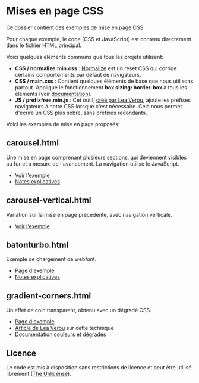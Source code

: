# Mises en page CSS

Ce dossier contient des exemples de mise en page CSS.

Pour chaque exemple, le code (CSS et JavaScript) est contenu directement dans le fichier HTML principal.

Voici quelques éléments communs que tous les projets utilisent:

- **CSS / normalize.min.css** : [Normalize](https://github.com/necolas/normalize.css/) est un reset CSS qui corrige certains comportements par défaut de navigateurs.
- **CSS / main.css** : Contient quelques éléments de base que nous utilisons partout. Applique le fonctionnement **box sizing: border-box** à tous les éléments (voir [documentation](http://cours-web.ch/css/box-model)).
- **JS / prefixfree.min.js** : Cet outil, [créé par Lea Verou](http://leaverou.github.io/prefixfree/), ajoute les préfixes navigateurs à notre CSS lorsque c'est nécessaire. Cela nous permet d'écrire un CSS plus sobre, sans préfixes redondants.

Voici les exemples de mise en page proposés:

## carousel.html

Une mise en page comprenant plusieurs sections, qui deviennent visibles au fur et a mesure de l'avancement. La navigation utilise le JavaScript.

* [Voir l'exemple](carousel.html)
* [Notes explicatives](notes/carousel.md)

## carousel-vertical.html

Variation sur la mise en page précédente, avec navigation verticale.

* [Voir l'exemple](carousel-vertical.html)

## batonturbo.html

Exemple de chargement de webfont.

* [Page d'exemple](batonturbo.html)
* [Notes explicatives](notes/batonturbo.md)

## gradient-corners.html

Un effet de coin transparent, obtenu avec un dégradé CSS.

* [Page d'exemple](gradient-corners.html)
* [Article de Lea Verou](http://lea.verou.me/2011/03/beveled-corners-negative-border-radius-with-css3-gradients/) sur cette technique
* [Documentation couleurs et dégradés](http://cours-web.ch/css/color)

## Licence 

Le code est mis à disposition sans restrictions de licence et peut être utilisé librement ([The Unlicense](http://unlicense.org/)).